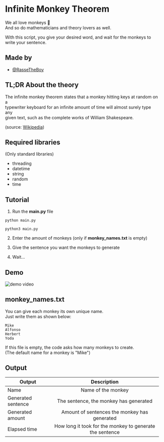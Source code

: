 
# Infinite Monkey Theorem

We all love monkeys 🐒  
And so do mathematicians and theory lovers as well.

With this script, you give your desired word, and wait for the monkeys to write your sentence.


## Made by

- [@RasseTheBoy](https://github.com/RasseTheBoy)
## TL;DR About the theory

The infinite monkey theorem states that a monkey hitting keys at random on a  
typewriter keyboard for an infinite amount of time will almost surely type any  
given text, such as the complete works of William Shakespeare.

(source: [Wikipedia](https://en.wikipedia.org/wiki/Infinite_monkey_theorem))
## Required libraries

(Only standard libraries)

- threading
- datetime
- string
- random
- time
## Tutorial

1. Run the **main.py** file

```
python main.py
```

```
python3 main.py
```

2. Enter the amount of monkeys (only if **monkey_names.txt** is empty)

3. Give the sentence you want the monkeys to generate

4. Wait...


## Demo

![demo video](https://media.giphy.com/media/05G5vtY24iqSV6hTer/giphy.gif)
## monkey_names.txt

You can give each monkey its own unique name.  
Just write them as shown below:  

```
Mike
Alfonso
Herbert
Yoda
```
If this file is empty, the code asks how many monkeys to create.  
(The default name for a monkey is "Mike")

## Output

| Output        | Description |
| ------------- |:-------------:|
| Name | Name of the monkey |
| Generated sentence | The sentence, the monkey has generated |
| Generated amount | Amount of sentences the monkey has generated |
| Elapsed time | How long it took for the monkey to generate the sentence |